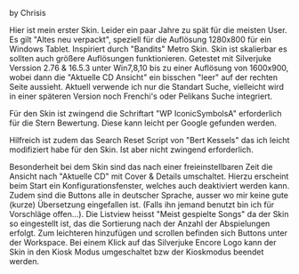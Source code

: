 by Chrisis 

Hier ist mein erster Skin. Leider ein paar Jahre zu spät für die meisten User.
Es gilt "Altes neu verpackt", speziell für die Auflösung 1280x800 für ein Windows Tablet. Inspiriert durch "Bandits" Metro Skin.
Skin ist skalierbar es sollten auch größere Auflösungen funktionieren. Getestet mit Silverjuke Verssion 2.76 & 16.5.3 unter Win7,8,10 bis zu einer Auflösung von 1600x900, wobei dann die "Aktuelle CD Ansicht" ein bisschen "leer" auf der rechten Seite aussieht.
Aktuell verwende ich nur die Standart Suche, vielleicht wird in einer späteren Version noch Frenchi's oder Pelikans Suche integriert.

Für den Skin ist zwingend die Schriftart "WP IconicSymbolsA" erforderlich für die Stern Bewertung. Diese kann leicht per Google gefunden werden.

Hilfreich ist zudem das Search Reset Script von "Bert Kessels" das ich leicht modifiziert habe für den Skin. Ist aber nicht zwingend erforderlich.

Besonderheit bei dem Skin sind das nach einer freieinstellbaren Zeit die Ansicht nach "Aktuelle CD" mit Cover & Details umschaltet. Hierzu erscheint beim Start ein Konfigurationsfenster, welches auch deaktiviert werden kann.
Zudem sind die Buttons alle in deutscher Sprache, ausser wo mir keine gute (kurze) Übersetzung eingefallen ist. (Falls ihn jemand benutzt bin ich für Vorschläge offen...).
Die Listview heisst "Meist gespielte Songs" da der Skin so eingestellt ist, das die Sortierung nach der Anzahl der Abspielungen erfolgt.
Zum leichteren hinzufügen und scrollen befinden sich Buttons unter der Workspace.
Bei einem Klick auf das Silverjuke Encore Logo kann der Skin in den Kiosk Modus umgeschaltet bzw der Kioskmodus beendet werden.
